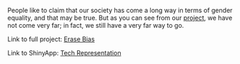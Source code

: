 

People like to claim that our society has come a long way in terms of gender equality, and that may be true. But as you can see from our [project](https://swethagkrish.shinyapps.io/TechCompRep/), we have not come very far; in fact, we still have a very far way to go.

Link to full project: [Erase Bias](genderdiversityinfo.webnode.com) 

Link to ShinyApp: [Tech Representation](https://swethagkrish.shinyapps.io/TechCompRep/)
